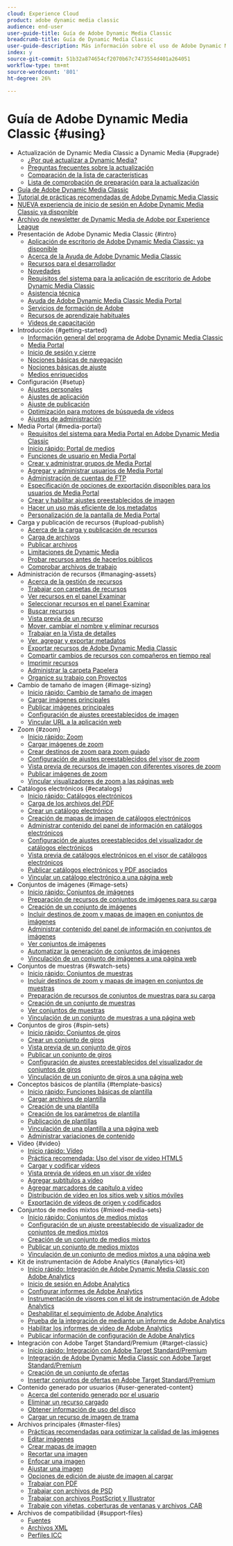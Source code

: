 ```yaml
---
cloud: Experience Cloud
product: adobe dynamic media classic
audience: end-user
user-guide-title: Guía de Adobe Dynamic Media Classic
breadcrumb-title: Guía de Dynamic Media Classic
user-guide-description: Más información sobre el uso de Adobe Dynamic Media Classic
index: y
source-git-commit: 51b32a874654cf2070b67c7473554d401a264051
workflow-type: tm+mt
source-wordcount: '801'
ht-degree: 26%

---
```



# Guía de Adobe Dynamic Media Classic {#using}

+ Actualización de Dynamic Media Classic a Dynamic Media {#upgrade}
   + [¿Por qué actualizar a Dynamic Media?](upgrade.md)
   + [Preguntas frecuentes sobre la actualización](upgrade-faq.md)
   + [Comparación de la lista de características](upgrade-feature-comparison.md)
   + [Lista de comprobación de preparación para la actualización](upgrade-readiness.md)
+ [Guía de Adobe Dynamic Media Classic](home.md)
+ [Tutorial de prácticas recomendadas de Adobe Dynamic Media Classic](https://experienceleague.adobe.com/docs/experience-manager-learn/dynamic-media-classic-tutorial/overview.html)
+ [NUEVA experiencia de inicio de sesión en Adobe Dynamic Media Classic ya disponible](new-ui-2020.md)
+ [Archivo de newsletter de Dynamic Media de Adobe por Experience League](dynamic-media-newsletter.md)
+ Presentación de Adobe Dynamic Media Classic {#intro}
   + [Aplicación de escritorio de Adobe Dynamic Media Classic: ya disponible](dynamic-media-classic-desktop-app.md)
   + [Acerca de la Ayuda de Adobe Dynamic Media Classic](introduction.md)
   + [Recursos para el desarrollador](developer-resources.md)
   + [Novedades](whats-new.md)
   + [Requisitos del sistema para la aplicación de escritorio de Adobe Dynamic Media Classic](system-requirements.md)
   + [Asistencia técnica](support.md)
   + [Ayuda de Adobe Dynamic Media Classic Media Portal](help-dmc-media-portal.md)
   + [Servicios de formación de Adobe](training-services.md)
   + [Recursos de aprendizaje habituales](popular-resources.md)
   + [Videos de capacitación](training-videos.md)
+ Introducción {#getting-started}
   + [Información general del programa de Adobe Dynamic Media Classic](dmc-platform-overview.md)
   + [Media Portal](media-portal.md)
   + [Inicio de sesión y cierre](signing-out.md)
   + [Nociones básicas de navegación](navigation-basics.md)
   + [Nociones básicas de ajuste](setup-basics.md)
   + [Medios enriquecidos](rich-media.md)
+ Configuración {#setup}
   + [Ajustes personales](personal-setup.md)
   + [Ajustes de aplicación](application-setup.md)
   + [Ajuste de publicación](publish-setup.md)
   + [Optimización para motores de búsqueda de vídeos](video-seo-search-engine-optimization.md)
   + [Ajustes de administración](administration-setup.md)
+ Media Portal {#media-portal}
   + [Requisitos del sistema para Media Portal en Adobe Dynamic Media Classic](system-requirements-media-portal.md)
   + [Inicio rápido: Portal de medios](quick-start-media-portal-administration.md)
   + [Funciones de usuario en Media Portal](media-portal-user-roles.md)
   + [Crear y administrar grupos de Media Portal](creating-media-portal-groups.md)
   + [Agregar y administrar usuarios de Media Portal](adding-media-portal-users.md)
   + [Administración de cuentas de FTP](ftp-accounts.md)
   + [Especificación de opciones de exportación disponibles para los usuarios de Media Portal](specifying-export-options-available-media.md)
   + [Crear y habilitar ajustes preestablecidos de imagen](creating-enabling-image-presets.md)
   + [Hacer un uso más eficiente de los metadatos](making-efficient-metadata.md)
   + [Personalización de la pantalla de Media Portal](customizing-media-portal-screen.md)
+ Carga y publicación de recursos {#upload-publish}
   + [Acerca de la carga y publicación de recursos](about-asset-upload-publish.md)
   + [Carga de archivos](uploading-files.md)
   + [Publicar archivos](publishing-files.md)
   + [Limitaciones de Dynamic Media](limitations.md)
   + [Probar recursos antes de hacerlos públicos](testing-assets-making-them-public.md)
   + [Comprobar archivos de trabajo](checking-job-files.md)
+ Administración de recursos {#managing-assets}
   + [Acerca de la gestión de recursos](about-managing-assets.md)
   + [Trabajar con carpetas de recursos](asset-folders.md)
   + [Ver recursos en el panel Examinar](viewing-assets-browse-panel.md)
   + [Seleccionar recursos en el panel Examinar](selecting-assets-browse-panel.md)
   + [Buscar recursos](searching-assets.md)
   + [Vista previa de un recurso](previewing-asset.md)
   + [Mover, cambiar el nombre y eliminar recursos](moving-renaming-deleting-assets.md)
   + [Trabajar en la Vista de detalles](detail-view.md)
   + [Ver, agregar y exportar metadatos](viewing-adding-exporting-metadata.md)
   + [Exportar recursos de Adobe Dynamic Media Classic](exporting-assets-from-dmc.md)
   + [Compartir cambios de recursos con compañeros en tiempo real](sharing-asset-changes-peers-real.md)
   + [Imprimir recursos](printing-assets.md)
   + [Administrar la carpeta Papelera](trash-folder.md)
   + [Organice su trabajo con Proyectos](organizing-projects.md)
+ Cambio de tamaño de imagen {#image-sizing}
   + [Inicio rápido: Cambio de tamaño de imagen](quick-start-image-sizing.md)
   + [Cargar imágenes principales](uploading-master-images.md)
   + [Publicar imágenes principales](publishing-master-images.md)
   + [Configuración de ajustes preestablecidos de imagen](setting-image-presets.md)
   + [Vincular URL a la aplicación web](linking-urls-web-application.md)
+ Zoom {#zoom}
   + [Inicio rápido: Zoom](quick-start-zoom.md)
   + [Cargar imágenes de zoom](uploading-zoom-images.md)
   + [Crear destinos de zoom para zoom guiado](creating-zoom-targets-guided-zoom.md)
   + [Configuración de ajustes preestablecidos del visor de zoom](setting-zoom-viewer-presets.md)
   + [Vista previa de recursos de imagen con diferentes visores de zoom](previewing-image-assets-different-zoom.md)
   + [Publicar imágenes de zoom](publishing-zoom-images.md)
   + [Vincular visualizadores de zoom a las páginas web](linking-zoom-viewers-web-pages.md)
+ Catálogos electrónicos {#ecatalogs}
   + [Inicio rápido: Catálogos electrónicos](quick-start-ecatalog.md)
   + [Carga de los archivos del PDF](uploading-pdf-files.md)
   + [Crear un catálogo electrónico](creating-ecatalog.md)
   + [Creación de mapas de imagen de catálogos electrónicos](creating-ecatalog-image-maps.md)
   + [Administrar contenido del panel de información en catálogos electrónicos](info-panel-content-ecatalog.md)
   + [Configuración de ajustes preestablecidos del visualizador de catálogos electrónicos](setting-ecatalog-viewer-presets.md)
   + [Vista previa de catálogos electrónicos en el visor de catálogos electrónicos](previewing-ecatalogs-ecatalog-viewer.md)
   + [Publicar catálogos electrónicos y PDF asociados](publishing-ecatalogs-associated-pdfs.md)
   + [Vincular un catálogo electrónico a una página web](linking-ecatalog-web-page.md)
+ Conjuntos de imágenes {#image-sets}
   + [Inicio rápido: Conjuntos de imágenes](quick-start-image-sets.md)
   + [Preparación de recursos de conjuntos de imágenes para su carga](preparing-image-set-assets-upload.md)
   + [Creación de un conjunto de imágenes](creating-image-set.md)
   + [Incluir destinos de zoom y mapas de imagen en conjuntos de imágenes](including-zoom-targets-image-maps-image-sets.md)
   + [Administrar contenido del panel de información en conjuntos de imágenes](info-panel-content-image-sets.md)
   + [Ver conjuntos de imágenes](viewing-image-sets.md)
   + [Automatizar la generación de conjuntos de imágenes](automated-image-set-generation.md)
   + [Vinculación de un conjunto de imágenes a una página web](linking-image-set-web-page.md)
+ Conjuntos de muestras {#swatch-sets}
   + [Inicio rápido: Conjuntos de muestras](quick-start-swatch-sets.md)
   + [Incluir destinos de zoom y mapas de imagen en conjuntos de muestras](including-zoom-targets-image-maps-swatch-sets.md)
   + [Preparación de recursos de conjuntos de muestras para su carga](preparing-swatch-set-assets-upload.md)
   + [Creación de un conjunto de muestras](creating-swatch-set.md)
   + [Ver conjuntos de muestras](viewing-swatch-sets.md)
   + [Vinculación de un conjunto de muestras a una página web](linking-swatch-set-web-page.md)
+ Conjuntos de giros {#spin-sets}
   + [Inicio rápido: Conjuntos de giros](quick-start-spin-sets.md)
   + [Crear un conjunto de giros](creating-spin-set.md)
   + [Vista previa de un conjunto de giros](previewing-spin-set.md)
   + [Publicar un conjunto de giros](publishing-spin-set.md)
   + [Configuración de ajustes preestablecidos del visualizador de conjuntos de giros](setting-spin-set-viewer-presets.md)
   + [Vinculación de un conjunto de giros a una página web](linking-spin-set-web-page.md)
+ Conceptos básicos de plantilla {#template-basics}
   + [Inicio rápido: Funciones básicas de plantilla](quick-start-template-basics.md)
   + [Cargar archivos de plantilla](uploading-template-files.md)
   + [Creación de una plantilla](creating-template.md)
   + [Creación de los parámetros de plantilla](creating-template-parameters.md)
   + [Publicación de plantillas](publishing-templates.md)
   + [Vinculación de una plantilla a una página web](linking-template-web-page.md)
   + [Administrar variaciones de contenido](content-variations.md)
+ Vídeo {#video}
   + [Inicio rápido: Vídeo](quick-start-video.md)
   + [Práctica recomendada: Uso del visor de vídeo HTML5](best-practice-using-html5-video.md)
   + [Cargar y codificar vídeos](uploading-encoding-videos.md)
   + [Vista previa de vídeos en un visor de vídeo](previewing-videos-video-viewer.md)
   + [Agregar subtítulos a vídeo](adding-captions-video.md)
   + [Agregar marcadores de capítulo a vídeo](adding-chapter-markers-video.md)
   + [Distribución de vídeo en los sitios web y sitios móviles](deploying-video-websites-mobile-sites.md)
   + [Exportación de vídeos de origen y codificados](exporting-source-encoded-videos.md)
+ Conjuntos de medios mixtos {#mixed-media-sets}
   + [Inicio rápido: Conjuntos de medios mixtos](quick-start-mixed-media-sets.md)
   + [Configuración de un ajuste preestablecido de visualizador de conjuntos de medios mixtos](setting-mixed-media-set-viewer.md)
   + [Creación de un conjunto de medios mixtos](creating-mixed-media-set.md)
   + [Publicar un conjunto de medios mixtos](publishing-mixed-media-set.md)
   + [Vinculación de un conjunto de medios mixtos a una página web](linking-mixed-media-set-web.md)
+ Kit de instrumentación de Adobe Analytics {#analytics-kit}
   + [Inicio rápido: Integración de Adobe Dynamic Media Classic con Adobe Analytics](quick-start-integrating-dmc-analytics.md)
   + [Inicio de sesión en Adobe Analytics](log-analytics.md)
   + [Configurar informes de Adobe Analytics](configuring-analytics-reports.md)
   + [Instrumentación de visores con el kit de instrumentación de Adobe Analytics](instrumenting-viewer-using-analytics-instrumentation.md)
   + [Deshabilitar el seguimiento de Adobe Analytics](disabling-analytics-tracking.md)
   + [Prueba de la integración de mediante un informe de Adobe Analytics](testing-integration-viewing-analytics-report.md)
   + [Habilitar los informes de vídeo de Adobe Analytics](enabling-analytics-video-reports.md)
   + [Publicar información de configuración de Adobe Analytics](publishing-analytics-configuration-information.md)
+ Integración con Adobe Target Standard/Premium {#target-classic}
   + [Inicio rápido: Integración con Adobe Target Standard/Premium](quick-start-target-integration.md)
   + [Integración de Adobe Dynamic Media Classic con Adobe Target Standard/Premium](integrating-dmc-with-target.md)
   + [Creación de un conjunto de ofertas](creating-offer-set.md)
   + [Insertar conjuntos de ofertas en Adobe Target Standard/Premium](pushing-offer-sets-target.md)
+ Contenido generado por usuarios {#user-generated-content}
   + [Acerca del contenido generado por el usuario](about-ugc.md)
   + [Eliminar un recurso cargado](deleting-uploaded-asset.md)
   + [Obtener información de uso del disco](getting-disk-usage-information.md)
   + [Cargar un recurso de imagen de trama](uploading-image-asset-or-vector.md)
+ Archivos principales {#master-files}
   + [Prácticas recomendadas para optimizar la calidad de las imágenes](best-practices-optimizing-quality-images.md)
   + [Editar imágenes](editing-images.md)
   + [Crear mapas de imagen](creating-image-maps.md)
   + [Recortar una imagen](cropping-image.md)
   + [Enfocar una imagen](sharpening-image.md)
   + [Ajustar una imagen](adjusting-image.md)
   + [Opciones de edición de ajuste de imagen al cargar](image-editing-options-upload.md)
   + [Trabajar con PDF](pdfs.md)
   + [Trabajar con archivos de PSD](psd-files.md)
   + [Trabajar con archivos PostScript y Illustrator](postscript-illustrator-files.md)
   + [Trabaje con viñetas, coberturas de ventanas y archivos .CAB](vignette-window-covering-cabinet-files.md)
+ Archivos de compatibilidad {#support-files}
   + [Fuentes](fonts.md)
   + [Archivos XML](xml-files.md)
   + [Perfiles ICC](icc-profiles.md)
